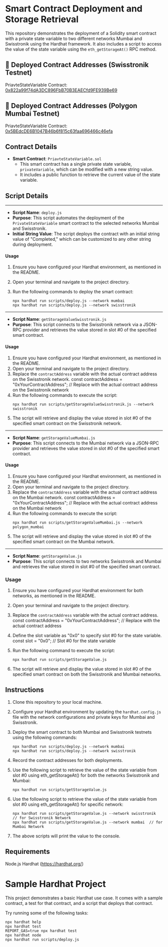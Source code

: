 # Smart Contract Deployment and Storage Retrieval

This repository demonstrates the deployment of a Solidity smart contract with a private state variable to two different networks Mumbai and Swisstronik using the Hardhat framework. It also includes a script to access the value of the state variable using the `eth_getStorageAt()` RPC method.

## 💪 Deployed Contract Addresses (Swisstronik Testnet)
PriavteStateVariable Contract: [0x822a99f74dA3DC896FbB70B3EAECfd9FE939Be69](https://explorer-evm.testnet.swisstronik.com/address/0x822a99f74dA3DC896FbB70B3EAECfd9FE939Be69)

## 💪 Deployed Contract Addresses (Polygon Mumbai Testnet)
PriavteStateVariable Contract: [0x5BEdcDE6B1047B46b6f815c63faa696466c46efa](https://mumbai.polygonscan.com/address/0x5BEdcDE6B1047B46b6f815c63faa696466c46efa)

## Contract Details

- **Smart Contract**: `PriavteStateVariable.sol`
  - This smart contract has a single private state variable, `privateVariable`, which can be modified with a new string value.
  - It includes a public function to retrieve the current value of the state variable.

## Script Details
********************************************************************************************************

- **Script Name**: `deploy.js`
- **Purpose**: This script automates the deployment of the `PrivateStateVariable` smart contract to the selected networks Mumbai and Swisstronik.
- **Initial String Value**: The script deploys the contract with an initial string value of "Completed," which can be customized to any other string during deployment.

#### Usage

1. Ensure you have configured your Hardhat environment, as mentioned in the README.
2. Open your terminal and navigate to the project directory.
3. Run the following commands to deploy the smart contract:

   ```shell
   npx hardhat run scripts/deploy.js --network mumbai
   npx hardhat run scripts/deploy.js --network swisstronik

********************************************************************************************************

- **Script Name**: `getStorageValueSwisstronik.js`
- **Purpose**: This script connects to the Swisstronik network via a JSON-RPC provider and retrieves the value stored in slot #0 of the specified smart contract.

#### Usage

1. Ensure you have configured your Hardhat environment, as mentioned in the README.
2. Open your terminal and navigate to the project directory.
3. Replace the `contractAddress` variable with the actual contract address on the Swisstronik network.
   const contractAddress = "0xYourContractAddress"; // Replace with the actual contract address on the Swisstronik network
4. Run the following commands to execute the script:
   ```shell
   npx hardhat run scripts/getStorageValueSwisstronik.js --network swisstronik
5. The script will retrieve and display the value stored in slot #0 of the specified smart contract on the Swisstronik network.

********************************************************************************************************

- **Script Name**: `getStorageValueMumbai.js`
- **Purpose**: This script connects to the Mumbai network via a JSON-RPC provider and retrieves the value stored in slot #0 of the specified smart contract.

#### Usage

1. Ensure you have configured your Hardhat environment, as mentioned in the README.
2. Open your terminal and navigate to the project directory.
3. Replace the `contractAddress` variable with the actual contract address on the Mumbai network.
   const contractAddress = "0xYourContractAddress"; // Replace with the actual contract address on the Mumbai network
4. Run the following commands to execute the script:
   ```shell
   npx hardhat run scripts/getStorageValueMumbai.js --network polygon_mumbai
5. The script will retrieve and display the value stored in slot #0 of the specified smart contract on the Mumbai network.

********************************************************************************************************

- **Script Name**: `getStorageValue.js`
- **Purpose**: This script connects to two networks Swisstronik and Mumbai and retrieves the value stored in slot #0 of the specified smart contract.

### Usage

1. Ensure you have configured your Hardhat environment for both networks, as mentioned in the README.

2. Open your terminal and navigate to the project directory.

3. Replace the `contractAddress` variable with the actual contract address.
   const contractAddress = "0xYourContractAddress"; // Replace with the actual contract address

4. Define the slot variable as "0x0" to specify slot #0 for the state variable.
    const slot = "0x0"; // Slot #0 for the state variable

5. Run the following command to execute the script:
   ```shell
   npx hardhat run scripts/getStorageValue.js

6. The script will retrieve and display the value stored in slot #0 of the specified smart contract on both the Swisstronik and Mumbai networks.

## Instructions

1. Clone this repository to your local machine.
2. Configure your Hardhat environment by updating the `hardhat.config.js` file with the network configurations and private keys for Mumbai and Swisstronik.
3. Deploy the smart contract to both Mumbai and Swisstronik testnets using the following commands:

   ```shell
   npx hardhat run scripts/deploy.js --network mumbai
   npx hardhat run scripts/deploy.js --network swisstronik

4. Record the contract addresses for both deployments.

5. Use the following script to retrieve the value of the state variable from slot #0 using eth_getStorageAt() for both the networks Swisstronik and Mumbai:
    ```shell
    npx hardhat run scripts/getStorageValue.js

6. Use the following script to retrieve the value of the state variable from slot #0 using eth_getStorageAt() for specific network:
    ```shell
    npx hardhat run scripts/getStorageValue.js --network swisstronik  // for Swisstronik Network
    npx hardhat run scripts/getStorageValue.js --network mumbai  // for Mumbai Network

7. The above scripts will print the value to the console.

## Requirements
Node.js
Hardhat (https://hardhat.org/)




# Sample Hardhat Project

This project demonstrates a basic Hardhat use case. It comes with a sample contract, a test for that contract, and a script that deploys that contract.

Try running some of the following tasks:

```shell
npx hardhat help
npx hardhat test
REPORT_GAS=true npx hardhat test
npx hardhat node
npx hardhat run scripts/deploy.js
```